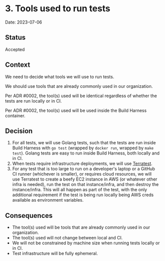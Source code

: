 # 3. Tools used to run tests

Date: 2023-07-06

## Status

Accepted

## Context

We need to decide what tools we will use to run tests.

We should use tools that are already commonly used in our organization.

Per ADR #0002, the tool(s) used will be identical regardless of whether the tests are run locally or in CI.

Per ADR #0002, the tool(s) used will be used inside the Build Harness container.

## Decision

1. For all tests, we will use Golang tests, such that the tests are run inside Build Harness with `go test` (wrapped by `docker run`, wrapped by `make test`). Golang tests are easy to run inside Build Harness, both locally and in CI.
2. When tests require infrastructure deployments, we will use [Terratest](https://github.com/gruntwork-io/terratest).
3. For any test that is too large to run on a developer's laptop or a GitHub CI runner (whichever is smaller), or requires cloud resources, we will use Terratest to create a beefy EC2 instance in AWS (or whatever other infra is needed), run the test on that instance/infra, and then destroy the instance/infra. This will all happen as part of the test, with the only additional requirement if the test is being run locally being AWS creds available as environment variables.

## Consequences

- The tool(s) used will be tools that are already commonly used in our organization.
- The tool(s) used will not change between local and CI.
- We will not be constrained by machine size when running tests locally or in CI.
- Test infrastructure will be fully ephemeral.
